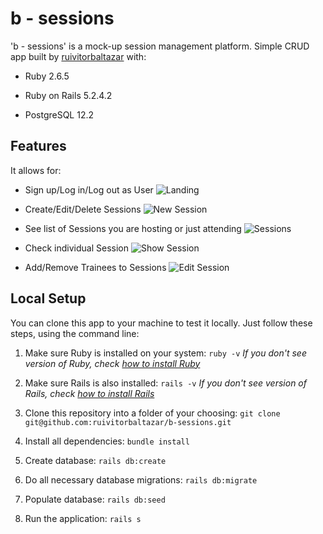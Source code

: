 # b - sessions

'b - sessions' is a mock-up session management platform.
Simple CRUD app built by [ruivitorbaltazar](github.com/ruivitorbaltazar) with:

* Ruby 2.6.5

* Ruby on Rails 5.2.4.2

* PostgreSQL 12.2


## Features

It allows for:

* Sign up/Log in/Log out as User
![Landing](../assets/landing.png?raw=true)

* Create/Edit/Delete Sessions
![New Session](../assets/new_session.png?raw=true)

* See list of Sessions you are hosting or just attending
![Sessions](../assets/sessions.png?raw=true)

* Check individual Session
![Show Session](../assets/show_session.png?raw=true)

* Add/Remove Trainees to Sessions
![Edit Session](../assets/edit_session.png?raw=true)


## Local Setup

You can clone this app to your machine to test it locally.
Just follow these steps, using the command line:

1. Make sure Ruby is installed on your system:
```ruby -v```
*If you don't see version of Ruby, check [how to install Ruby](https://www.ruby-lang.org/en/documentation/installation/)*

2. Make sure Rails is also installed:
```rails -v```
*If you don't see version of Rails, check [how to install Rails](https://guides.rubyonrails.org/v5.0/getting_started.html)*

3. Clone this repository into a folder of your choosing:
```git clone git@github.com:ruivitorbaltazar/b-sessions.git```

4. Install all dependencies:
```bundle install```

5. Create database:
```rails db:create```

6. Do all necessary database migrations:
```rails db:migrate```

7. Populate database:
```rails db:seed```

8. Run the application:
```rails s```

